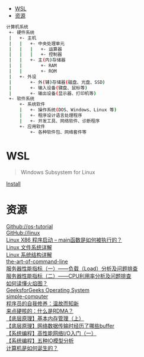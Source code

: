 <!-- TOC -->

- [WSL](#wsl)
- [资源](#资源)

<!-- /TOC -->

```sh
计算机系统
 +- 硬件系统
 |   +- 主机
 |   |   +- 中央处理单元
 |   |   |   +- 运算器
 |   |   |   +- 控制器
 |   |   +- 主(内)存储器
 |   |       +- RAM
 |   |       +- ROM
 |   +- 外设
 |       +- 外(辅)存储器(磁盘、光盘、SSD)
 |       +- 输入设备(键盘、鼠标等)
 |       +- 输出设备(显示器、打印机等)
 +- 软件系统
     +- 系统软件
     |   +- 操作系统(DOS、Windows、Linux 等)
     |   +- 程序设计语言处理程序
     |   +- 开发工具、网络软件、诊断程序
     +- 应用软件
         +- 各种软件包、网络套件等

```

# WSL

> Windows Subsystem for Linux

[Install](https://docs.microsoft.com/en-us/windows/wsl/install-win10)

# 资源

[Github://os-tutorial](https://github.com/cfenollosa/os-tutorial)<br>
[GitHub://linux](https://github.com/torvalds/linux)<br>
[Linux X86 程序启动 – main函数是如何被执行的？](https://luomuxiaoxiao.com/?p=516)<br>
[Linux 文件系统详解](https://mp.weixin.qq.com/s/yuyRNlNQQQs6BHJKtQJOQg)<br>
[Linux 系统结构详解](https://mp.weixin.qq.com/s/SrtlYVU0i3hCSjrHgxykwA)<br>
[the-art-of-command-line](https://github.com/jlevy/the-art-of-command-line)<br>
[服务器性能指标（一）——负载（Load）分析及问题排查](https://mp.weixin.qq.com/s/s4MkM6UDo5TOLhfnZadGsQ)<br>
[服务器性能指标（二）——CPU利用率分析及问题排查](https://mp.weixin.qq.com/s/iXVi-5ksjSlU7t0H9Dhjwg)<br>
[如何读懂火焰图？](https://mp.weixin.qq.com/s/ujYSGr_UphO4IkNt12BbXg)<br>
[GeeksforGeeks Operating System](https://www.geeksforgeeks.org/operating-systems/)<br>
[simple-computer](https://github.com/djhworld/simple-computer)<br>
[程序员的自我修养：温故而知新](https://mp.weixin.qq.com/s/8rQKJxFaFDznrTRHmVNNQA)<br>
[来点硬核的：什么是RDMA？](https://mp.weixin.qq.com/s/b6NaCu0_M-__XHWpKODx6w)<br>
[【底层原理】基本内存管理（上）](https://mp.weixin.qq.com/s/MGEMmrCxTfi8K8spebsC_w)<br>
[【底层原理】网络数据传输时经历了哪些buffer](https://mp.weixin.qq.com/s/ZaQ6rpT_jOyaEtW7YPNXZw)<br>
[【系统编程】高性能网络I/O入门（一）](https://mp.weixin.qq.com/s/IUlwCPvf8okbHsbfd1q2rA)<br>
[【系统编程】五种IO模型分析](https://mp.weixin.qq.com/s/9YXsJo_u2zVNqvABoGqfqg)<br>
[计算机是如何诞生的？](https://mp.weixin.qq.com/s/pijV1BmYPOKdlk4B3nGnHQ)<br>
